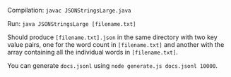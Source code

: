 Compilation: `javac JSONStringsLarge.java`

Run: `java JSONStringsLarge [filename.txt]`

Should produce `[filename.txt].json` in the same directory with two key value pairs, one for the word count in `[filename.txt]` and another with the array containing all the individual words in `[filename.txt]`.


You can generate `docs.jsonl` using `node generate.js docs.jsonl 10000`.
